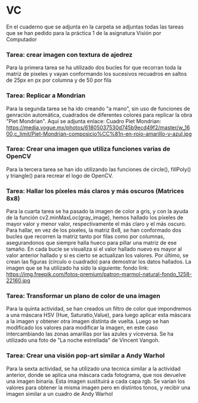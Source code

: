 # VC
En el cuaderno que se adjunta en la carpeta se adjuntas todas las tareas que se han pedido para la práctica 1 de la asignatura Visión por Computador

### Tarea: crear imagen con textura de ajedrez
Para la primera tarea se ha utilizado dos bucles for que recorran toda la matriz de pixeles y vayan conformando los sucesivos recuadros en saltos de 25px en px por columna y de 50 por fila

### Tarea: Replicar a Mondrian
Para la segunda tarea se ha ido creando "a mano", sin uso de funciones de genración automática, cuadrados de diferentes colores para replicar la obra "Piet Mondrian". Aquí se adjunta enlace: Cuadro Piet Mondrian: https://media.vogue.mx/photos/61805037530d745b9ecd49f2/master/w_1600,c_limit/Piet-Mondrian-composicio%CC%81n-en-rojo-amarillo-y-azul.jpg

### Tarea: Crear una imagen que utiliza funciones varias de OpenCV
Para la tercera tarea se han ido utilizando las funciones de circle(), fillPoly() y triangle() para recrear el logo de OpenCV.

### Tarea: Hallar los píxeles más claros y más oscuros (Matrices 8x8)
Para la cuarta tarea se ha pasado la imagen de color a gris, y con la ayuda de la función cv2.minMaxLoc(gray_image), hemos hallado los píxeles de mayor valor y menor valor, respectivamente el más claro y el más oscuro. Para hallar, en vez de los píxeles, la matriz 8x8, se han conformado dos bucles que recorren la matriz tanto por filas como por columnas, asegurandonos que siempre halla hueco para pillar una matriz de ese tamaño. En cada bucle se visualiza si el valor hallado nuevo es mayor al valor anterior hallado y si es cierto se actualizan los valores. Por último, se crean las figuras (circulo o cuadrado) para demostrar los datos hallados. La imagen que se ha utilizado ha sido la siguiente: fondo link: https://img.freepik.com/fotos-premium/patron-marmol-natural-fondo_1258-22160.jpg

### Tarea: Transformar un plano de color de una imagen
Para la quinta actividad, se han creados un filtro de color que impondremos a una máscara HSV (Hue, Saturatio,Value), para luego aplicar esta máscara a la imagen y obtener otra imagen distinta de vuelta. Luego se han modificado los valores para modificar la imagen, en este caso intercambiando las zonas amarillas por las azules y viceversa. Se ha utilizado una foto de "La noche estrellada" de Vincent Vangoh.

### Tarea: Crear una visión pop-art similar a Andy Warhol
Para la sexta actividad, se ha utilizado una tecnica similar a la actividad anterior, donde se aplica una máscara cada fotograma, que nos devuelve una imagen binaria. Esta imagen sustituirá a cada capa rgb. Se varían los valores para obtener la misma imagen pero en distintos tonos, y recibir una imagen similar a un cuadro de Andy Warhol
